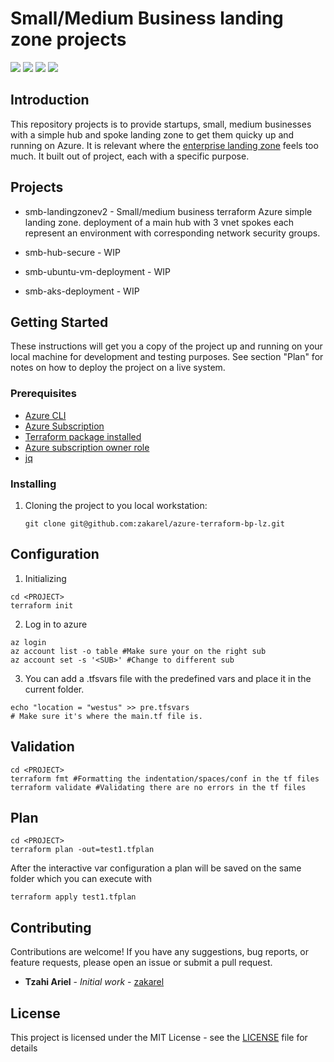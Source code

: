 # Small/Medium Business landing zone projects

<img src="https://img.shields.io/badge/Azure%20CLI%20-v2.19.1-blue?style=flat-square">   <img src="https://img.shields.io/badge/VSCode%20-v1.53.2-purple?style=flat-square">
<img src="https://img.shields.io/badge/AzureRM%20-v3.84-navy?style=flat-square">
<img src="https://img.shields.io/badge/jq%20-v3.84-darkgreen?style=flat-square">

## Introduction

This repository projects is to provide startups, small, medium businesses with a simple hub and spoke landing zone to get them quicky up and running on Azure. It is relevant where the [enterprise landing zone](https://learn.microsoft.com/en-us/azure/cloud-adoption-framework/ready/landing-zone/) feels too much.
It built out of project, each with a specific purpose.

## Projects

- smb-landingzonev2 - Small/medium business terraform Azure simple landing zone.
deployment of a main hub with 3 vnet spokes each represent an environment with corresponding network security groups.

- smb-hub-secure - WIP
- smb-ubuntu-vm-deployment - WIP
- smb-aks-deployment - WIP

## Getting Started

These instructions will get you a copy of the project up and running on your local machine for development and testing purposes. See section "Plan" for notes on how to deploy the project on a live system.

### Prerequisites

- [Azure CLI](https://learn.microsoft.com/en-us/cli/azure/install-azure-cli)
- [Azure Subscription](https://azure.microsoft.com/en-us/pricing/purchase-options/pay-as-you-go/)
- [Terraform package installed](https://developer.hashicorp.com/terraform/install)
- [Azure subscription owner role](https://learn.microsoft.com/en-us/azure/role-based-access-control/rbac-and-directory-admin-roles#azure-roles)
- [jq](https://jqlang.github.io/jq/download/)

### Installing

1. Cloning the project to you local workstation:

    `git clone git@github.com:zakarel/azure-terraform-bp-lz.git`

## Configuration
1. Initializing
```
cd <PROJECT>
terraform init
```
2. Log in to azure
```
az login
az account list -o table #Make sure your on the right sub
az account set -s '<SUB>' #Change to different sub
```
3. You can add a .tfsvars file with the predefined vars and place it in the current folder.
```
echo "location = "westus" >> pre.tfsvars
# Make sure it's where the main.tf file is.
```

## Validation
```
cd <PROJECT>
terraform fmt #Formatting the indentation/spaces/conf in the tf files
terraform validate #Validating there are no errors in the tf files
```
## Plan
```
cd <PROJECT>
terraform plan -out=test1.tfplan
```
After the interactive var configuration a plan will be saved on the same folder which you can execute with
```
terraform apply test1.tfplan
```

## Contributing

Contributions are welcome! If you have any suggestions, bug reports, or feature requests, please open an issue or submit a pull request.

* **Tzahi Ariel** - *Initial work* - [zakarel](https://github.com/zakarel)

## License

This project is licensed under the MIT License - see the [LICENSE](LICENSE) file for details
